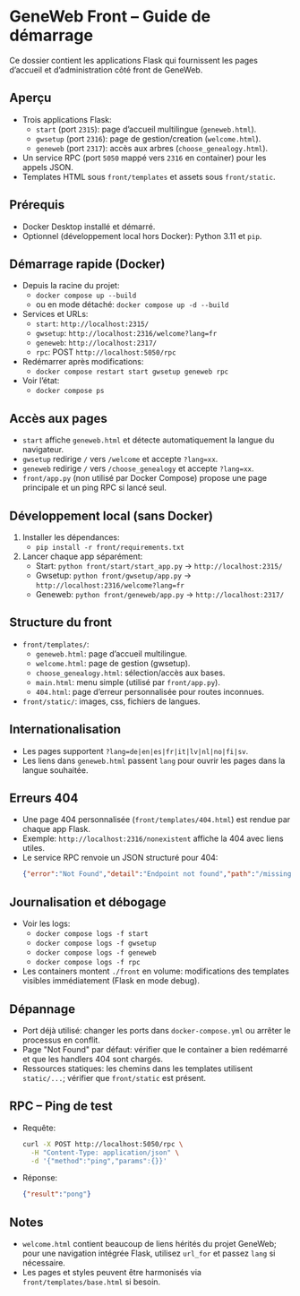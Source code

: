 # GeneWeb Front – Guide de démarrage

Ce dossier contient les applications Flask qui fournissent les pages d’accueil et d’administration côté front de GeneWeb.

## Aperçu
- Trois applications Flask:
  - `start` (port `2315`): page d’accueil multilingue (`geneweb.html`).
  - `gwsetup` (port `2316`): page de gestion/creation (`welcome.html`).
  - `geneweb` (port `2317`): accès aux arbres (`choose_genealogy.html`).
- Un service RPC (port `5050` mappé vers `2316` en container) pour les appels JSON.
- Templates HTML sous `front/templates` et assets sous `front/static`.

## Prérequis
- Docker Desktop installé et démarré.
- Optionnel (développement local hors Docker): Python 3.11 et `pip`.

## Démarrage rapide (Docker)
- Depuis la racine du projet:
  - `docker compose up --build`
  - ou en mode détaché: `docker compose up -d --build`
- Services et URLs:
  - `start`: `http://localhost:2315/`
  - `gwsetup`: `http://localhost:2316/welcome?lang=fr`
  - `geneweb`: `http://localhost:2317/`
  - `rpc`: POST `http://localhost:5050/rpc`
- Redémarrer après modifications:
  - `docker compose restart start gwsetup geneweb rpc`
- Voir l’état:
  - `docker compose ps`

## Accès aux pages
- `start` affiche `geneweb.html` et détecte automatiquement la langue du navigateur.
- `gwsetup` redirige `/` vers `/welcome` et accepte `?lang=xx`.
- `geneweb` redirige `/` vers `/choose_genealogy` et accepte `?lang=xx`.
- `front/app.py` (non utilisé par Docker Compose) propose une page principale et un ping RPC si lancé seul.

## Développement local (sans Docker)
1. Installer les dépendances:
   - `pip install -r front/requirements.txt`
2. Lancer chaque app séparément:
   - Start: `python front/start/start_app.py` → `http://localhost:2315/`
   - Gwsetup: `python front/gwsetup/app.py` → `http://localhost:2316/welcome?lang=fr`
   - Geneweb: `python front/geneweb/app.py` → `http://localhost:2317/`

## Structure du front
- `front/templates/`:
  - `geneweb.html`: page d’accueil multilingue.
  - `welcome.html`: page de gestion (gwsetup).
  - `choose_genealogy.html`: sélection/accès aux bases.
  - `main.html`: menu simple (utilisé par `front/app.py`).
  - `404.html`: page d’erreur personnalisée pour routes inconnues.
- `front/static/`: images, css, fichiers de langues.

## Internationalisation
- Les pages supportent `?lang=de|en|es|fr|it|lv|nl|no|fi|sv`.
- Les liens dans `geneweb.html` passent `lang` pour ouvrir les pages dans la langue souhaitée.

## Erreurs 404
- Une page 404 personnalisée (`front/templates/404.html`) est rendue par chaque app Flask.
- Exemple: `http://localhost:2316/nonexistent` affiche la 404 avec liens utiles.
- Le service RPC renvoie un JSON structuré pour 404:
  ```json
  {"error":"Not Found","detail":"Endpoint not found","path":"/missing"}
  ```

## Journalisation et débogage
- Voir les logs:
  - `docker compose logs -f start`
  - `docker compose logs -f gwsetup`
  - `docker compose logs -f geneweb`
  - `docker compose logs -f rpc`
- Les containers montent `./front` en volume: modifications des templates visibles immédiatement (Flask en mode debug).

## Dépannage
- Port déjà utilisé: changer les ports dans `docker-compose.yml` ou arrêter le processus en conflit.
- Page "Not Found" par défaut: vérifier que le container a bien redémarré et que les handlers 404 sont chargés.
- Ressources statiques: les chemins dans les templates utilisent `static/...`; vérifier que `front/static` est présent.

## RPC – Ping de test
- Requête:
  ```bash
  curl -X POST http://localhost:5050/rpc \
    -H "Content-Type: application/json" \
    -d '{"method":"ping","params":{}}'
  ```
- Réponse:
  ```json
  {"result":"pong"}
  ```

## Notes
- `welcome.html` contient beaucoup de liens hérités du projet GeneWeb; pour une navigation intégrée Flask, utilisez `url_for` et passez `lang` si nécessaire.
- Les pages et styles peuvent être harmonisés via `front/templates/base.html` si besoin.